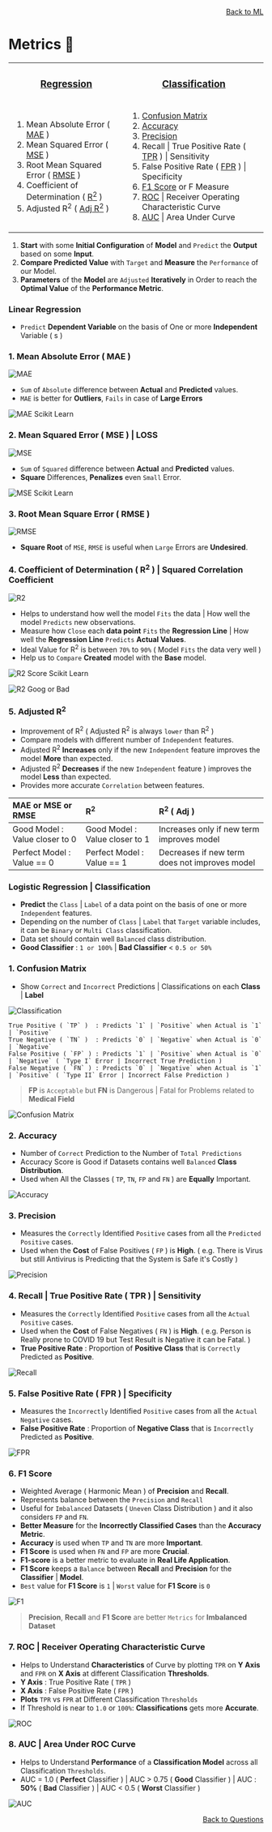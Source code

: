 <p align='right'><a align="right" href="https://github.com/KIRANKUMAR7296/Library/blob/main/Machine%20Learning/Machine%20Learning%20Models.md">Back to ML</a></p>

# Metrics 🧮

<table align=center> 
  <tr><th><h3><a href="#linear"> Regression</a></h3></th><th><h3><a href="#logistic">Classification</a></h3></th></tr>
  <tr>
    <td>
      <ol>
        <li>Mean Absolute Error ( <a href='#mae'>MAE</a> )</li>
        <li>Mean Squared Error ( <a href='#mse'>MSE</a> )</li>
        <li>Root Mean Squared Error ( <a href='#rmse'>RMSE</a> )</li>
        <li>Coefficient of Determination ( <a href='#r2'>R<sup>2</sup></a> )</li>
        <li>Adjusted R<sup>2</sup> ( <a href='#ar2'>Adj R<sup>2</sup></a> )</li>
      </ol>
    </td>
    <td>
       <ol>
        <li><a href='#cm'>Confusion Matrix</a></li>
        <li><a href='#acc'>Accuracy</a></li>
        <li><a href='#pre'>Precision</a></li>
        <li>Recall | True Positive Rate ( <a href='#tpr'>TPR</a> ) | Sensitivity</li>
        <li>False Positive Rate ( <a href='#fpr'>FPR</a> ) | Specificity</li>
        <li><a href='#f1'>F1 Score</a> or F Measure</li>
        <li><a href='#roc'>ROC</a> | Receiver Operating Characteristic Curve</li>
        <li><a href='#auc'>AUC</a> | Area Under Curve</li>
      </ol>
    </td>
  </tr>
</table>

1. **Start** with some **Initial Configuration** of **Model** and `Predict` the **Output** based on some **Input**.
2. **Compare Predicted Value** with `Target` and **Measure** the `Performance` of our Model.
3. **Parameters** of the **Model** are `Adjusted` **Iteratively** in Order to reach the **Optimal Value** of the **Performance Metric**.

<h3 name="linear">Linear Regression</h3>

- `Predict` **Dependent Variable** on the basis of One or more **Independent** Variable ( s )

<h3 name='mae'>1. Mean Absolute Error ( MAE ) </h3>

![MAE](Image/MAE.png)

- `Sum` of `Absolute` difference between **Actual** and **Predicted** values.
- `MAE` is better for **Outliers**, `Fails` in case of **Large Errors**

![MAE Scikit Learn](Image/MAESK.png)

<h3 name='mse'>2. Mean Squared Error ( MSE ) | LOSS</h3>

![MSE](Image/MSE.jpg)

- `Sum` of `Squared` difference between **Actual** and **Predicted** values.
- **Square** Differences, **Penalizes** even `Small` Error.

![MSE Scikit Learn](Image/MSESK.png)

<h3 name='rmse'>3. Root Mean Square Error ( RMSE )</h3>

![RMSE](Image/RMSE.png)

- **Square Root** of `MSE`, `RMSE` is useful when `Large` Errors are **Undesired**.

<h3 name='r2'>4. Coefficient of Determination ( R<sup>2</sup> ) | Squared Correlation Coefficient</h3>

![R2](Image/R2.png)

- Helps to understand how well the model `Fits` the data | How well the model `Predicts` new observations.
- Measure how `Close` each **data point** `Fits` the **Regression Line** | How well the **Regression Line** `Predicts` **Actual Values**.
- Ideal Value for R<sup>2</sup> is between `70%` to `90%` ( Model `Fits` the data very well )
- Help us to `Compare` **Created** model with the **Base** model.

![R2 Score Scikit Learn](Image/R2Score.png)

![R2 Goog or Bad](Image/R2Good.png)

<h3 name='ar2'>5. Adjusted R<sup>2</sup></h3>

- Improvement of R<sup>2</sup> ( Adjusted R<sup>2</sup> is always `lower` than R<sup>2</sup> )
- Compare models with different number of `Independent` features.
- Adjusted R<sup>2</sup> **Increases** only if the new `Independent` feature improves the model **More** than expected.
- Adjusted R<sup>2</sup> **Decreases** if the new `Independent` feature ) improves the model **Less** than expected.
- Provides more accurate `Correlation` between features.

| MAE or MSE or RMSE | R<sup>2</sup> | R<sup>2</sup> ( Adj )
| :--- | :--- | :---
| Good Model : Value closer to 0 | Good Model : Value closer to 1 | Increases only if new term improves model
| Perfect Model : Value == 0 | Perfect Model : Value == 1 | Decreases if new term does not improves model

<h3 name="logistic">Logistic Regression | Classification</h3>

- **Predict** the `Class` | `Label` of a data point on the basis of one or more `Independent` features.
- Depending on the number of `Class` | `Label` that `Target` variable includes, it can be `Binary` or `Multi Class` classification.
- Data set should contain well `Balanced` class distribution.
- **Good Classifier** : `1 or 100%` | **Bad Classifier** < `0.5 or 50%`

<h3 name='cm'>1. Confusion Matrix</h3>

- Show `Correct` and `Incorrect` Predictions | Classifications on each **Class** | **Label**

![Classification](Image/Classification.png)

```
True Positive ( `TP` )  : Predicts `1` | `Positive` when Actual is `1` | `Positive` 
True Negative ( `TN` )  : Predicts `0` | `Negative` when Actual is `0` | `Negative` 
False Positive ( `FP` ) : Predicts `1` | `Positive` when Actual is `0` | `Negative` ( `Type I` Error | Incorrect True Prediction )
False Negative ( `FN` ) : Predicts `0` | `Negative` when Actual is `1` | `Positive` ( `Type II` Error | Incorrect False Prediction )
```

> **FP** is `Acceptable` but **FN** is Dangerous | Fatal for Problems related to **Medical Field**

![Confusion Matrix](Image/ConfusionMatrix.png)

<h3 name='acc'>2. Accuracy</h3>

- Number of `Correct` Prediction to the Number of `Total Predictions`
- Accuracy Score is Good if Datasets contains well `Balanced` **Class Distribution**.
- Used when All the Classes ( `TP`, `TN`, `FP` and `FN` ) are **Equally** Important.

![Accuracy](Image/Accuracy.png)

<h3 name='pre'>3. Precision</h3>

- Measures the `Correctly` Identified `Positive` cases from all the `Predicted Positive` cases.
- Used when the **Cost** of False Positives ( `FP` ) is **High**. ( e.g. There is Virus but still Antivirus is Predicting that the System is Safe it's Costly )

![Precision](Image/Precision.png)

<h3 name='tpr'>4. Recall | True Positive Rate ( TPR ) | Sensitivity</h3>

- Measures the `Correctly` Identified `Positive` cases from all the `Actual Positive` cases. 
- Used when the **Cost** of False Negatives ( `FN` ) is **High**. ( e.g. Person is Really prone to COVID 19 but Test Result is Negative it can be Fatal. )
- **True Positive Rate** : Proportion of **Positive Class** that is `Correctly` Predicted as **Positive**.

![Recall](Image/Recall.png)

<h3 name='fpr'>5. False Positive Rate ( FPR ) | Specificity</h3>

- Measures the `Incorrectly` Identified `Positive` cases from all the `Actual Negative` cases. 
- **False Positive Rate** : Proportion of **Negative Class** that is `Incorrectly` Predicted as **Positive**.

![FPR](Image/FPR.png)

<h3 name='f1'>6. F1 Score</h3>

- Weighted Average ( Harmonic Mean ) of **Precision** and **Recall**.
- Represents balance between the `Precision` and `Recall`
- Useful for `Imbalanced` Datasets ( `Uneven` Class Distribution ) and it also considers `FP` and `FN`.
- **Better Measure** for the **Incorrectly Classified Cases** than the **Accuracy Metric**.
- **Accuracy** is used when `TP` and `TN` are more **Important**.
- **F1 Score** is used when `FN` and `FP` are more **Crucial**.
- **F1-score** is a better metric to evaluate in **Real Life Application**.
- **F1 Score** keeps a `Balance` between **Recall** and **Precision** for the **Classifier** | **Model**.
- `Best` value for **F1 Score** is `1` | `Worst` value for **F1 Score** is `0`

![F1](Image/F1.png)

> **Precision**, **Recall** and **F1 Score** are better `Metrics` for **Imbalanced Dataset**

<h3 name='roc'>7. ROC | Receiver Operating Characteristic Curve</h3>

- Helps to Understand **Characteristics** of Curve by plotting `TPR` on **Y Axis** and `FPR` on **X Axis** at different Classification **Thresholds**.
- **Y Axis** : True Positive Rate ( `TPR` )  
- **X Axis** : False Positive Rate ( `FPR` )
- **Plots** `TPR` vs `FPR` at Different Classification `Thresholds`
- If Threshold is near to `1.0` or `100%`: **Classifications** gets more **Accurate**.

![ROC](Image/ROC.svg)

<h3 name='auc'>8. AUC | Area Under ROC Curve</h3> 

- Helps to Understand **Performance** of a **Classification Model** across all Classification `Thresholds`.
- AUC = 1.0 ( **Perfect** Classifier ) | AUC > 0.75 ( **Good** Classifier ) | AUC : **50%** ( **Bad** Classifier ) | AUC < 0.5 ( **Worst** Classifier )

![AUC](Image/AUC.png)

<p align='right'><a align="right" href="https://github.com/KIRANKUMAR7296/Library/blob/main/Interview.md">Back to Questions</a></p>
